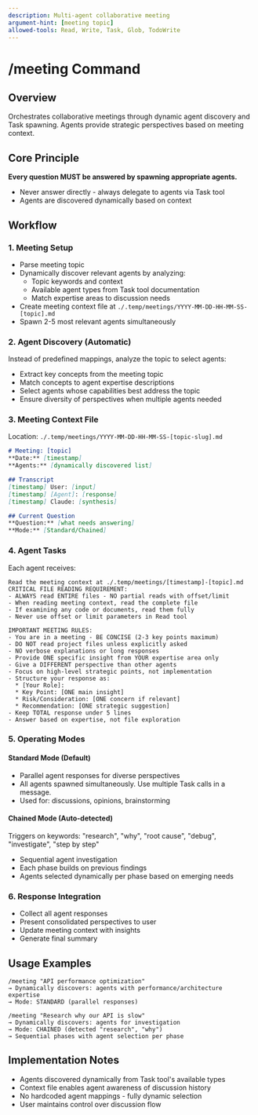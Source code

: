 ```yaml
---
description: Multi-agent collaborative meeting
argument-hint: [meeting topic]
allowed-tools: Read, Write, Task, Glob, TodoWrite
---
```


# /meeting Command

## Overview
Orchestrates collaborative meetings through dynamic agent discovery and Task spawning.
Agents provide strategic perspectives based on meeting context.

## Core Principle
**Every question MUST be answered by spawning appropriate agents.**
- Never answer directly - always delegate to agents via Task tool
- Agents are discovered dynamically based on context

## Workflow

### 1. Meeting Setup
- Parse meeting topic
- Dynamically discover relevant agents by analyzing:
  * Topic keywords and context
  * Available agent types from Task tool documentation
  * Match expertise areas to discussion needs
- Create meeting context file at `./.temp/meetings/YYYY-MM-DD-HH-MM-SS-[topic].md`
- Spawn 2-5 most relevant agents simultaneously

### 2. Agent Discovery (Automatic)
Instead of predefined mappings, analyze the topic to select agents:
- Extract key concepts from the meeting topic
- Match concepts to agent expertise descriptions
- Select agents whose capabilities best address the topic
- Ensure diversity of perspectives when multiple agents needed

### 3. Meeting Context File
Location: `./.temp/meetings/YYYY-MM-DD-HH-MM-SS-[topic-slug].md`

```markdown
# Meeting: [topic]
**Date:** [timestamp]
**Agents:** [dynamically discovered list]

## Transcript
[timestamp] User: [input]
[timestamp] [Agent]: [response]
[timestamp] Claude: [synthesis]

## Current Question
**Question:** [what needs answering]
**Mode:** [Standard/Chained]
```

### 4. Agent Tasks
Each agent receives:
```
Read the meeting context at ./.temp/meetings/[timestamp]-[topic].md
CRITICAL FILE READING REQUIREMENT:
- ALWAYS read ENTIRE files - NO partial reads with offset/limit
- When reading meeting context, read the complete file
- If examining any code or documents, read them fully
- Never use offset or limit parameters in Read tool

IMPORTANT MEETING RULES:
- You are in a meeting - BE CONCISE (2-3 key points maximum)
- DO NOT read project files unless explicitly asked
- NO verbose explanations or long responses
- Provide ONE specific insight from YOUR expertise area only
- Give a DIFFERENT perspective than other agents
- Focus on high-level strategic points, not implementation
- Structure your response as:
  * [Your Role]:
  * Key Point: [ONE main insight]
  * Risk/Consideration: [ONE concern if relevant]
  * Recommendation: [ONE strategic suggestion]
- Keep TOTAL response under 5 lines
- Answer based on expertise, not file exploration
```

### 5. Operating Modes

#### Standard Mode (Default)
- Parallel agent responses for diverse perspectives
- All agents spawned simultaneously. Use multiple Task calls in a message.
- Used for: discussions, opinions, brainstorming

#### Chained Mode (Auto-detected)
Triggers on keywords: "research", "why", "root cause", "debug", "investigate", "step by step"
- Sequential agent investigation
- Each phase builds on previous findings
- Agents selected dynamically per phase based on emerging needs

### 6. Response Integration
- Collect all agent responses
- Present consolidated perspectives to user
- Update meeting context with insights
- Generate final summary

## Usage Examples

```
/meeting "API performance optimization"
→ Dynamically discovers: agents with performance/architecture expertise
→ Mode: STANDARD (parallel responses)
```

```
/meeting "Research why our API is slow"
→ Dynamically discovers: agents for investigation
→ Mode: CHAINED (detected "research", "why")
→ Sequential phases with agent selection per phase
```

## Implementation Notes
- Agents discovered dynamically from Task tool's available types
- Context file enables agent awareness of discussion history
- No hardcoded agent mappings - fully dynamic selection
- User maintains control over discussion flow
